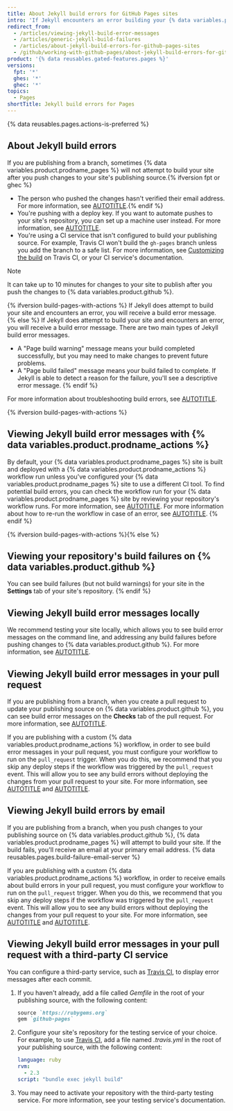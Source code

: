 ```yaml
---
title: About Jekyll build errors for GitHub Pages sites
intro: 'If Jekyll encounters an error building your {% data variables.product.prodname_pages %} site locally or on {% data variables.product.github %}, you''ll receive an error message with more information.'
redirect_from:
  - /articles/viewing-jekyll-build-error-messages
  - /articles/generic-jekyll-build-failures
  - /articles/about-jekyll-build-errors-for-github-pages-sites
  - /github/working-with-github-pages/about-jekyll-build-errors-for-github-pages-sites
product: '{% data reusables.gated-features.pages %}'
versions:
  fpt: '*'
  ghes: '*'
  ghec: '*'
topics:
  - Pages
shortTitle: Jekyll build errors for Pages
---
```


{% data reusables.pages.actions-is-preferred %}

## About Jekyll build errors

If you are publishing from a branch, sometimes {% data variables.product.prodname_pages %} will not attempt to build your site after you push changes to your site's publishing source.{% ifversion fpt or ghec %}
* The person who pushed the changes hasn't verified their email address. For more information, see [AUTOTITLE](/account-and-profile/setting-up-and-managing-your-personal-account-on-github/managing-email-preferences/verifying-your-email-address).{% endif %}
* You're pushing with a deploy key. If you want to automate pushes to your site's repository, you can set up a machine user instead. For more information, see [AUTOTITLE](/authentication/connecting-to-github-with-ssh/managing-deploy-keys#machine-users).
* You're using a CI service that isn't configured to build your publishing source. For example, Travis CI won't build the `gh-pages` branch unless you add the branch to a safe list. For more information, see [Customizing the build](https://docs.travis-ci.com/user/customizing-the-build/#safelisting-or-blocklisting-branches) on Travis CI, or your CI service's documentation.

> [!NOTE]
> It can take up to 10 minutes for changes to your site to publish after you push the changes to {% data variables.product.github %}.

{% ifversion build-pages-with-actions %}
If Jekyll does attempt to build your site and encounters an error, you will receive a build error message.
{% else %}
If Jekyll does attempt to build your site and encounters an error, you will receive a build error message. There are two main types of Jekyll build error messages.
* A "Page build warning" message means your build completed successfully, but you may need to make changes to prevent future problems.
* A "Page build failed" message means your build failed to complete. If Jekyll is able to detect a reason for the failure, you'll see a descriptive error message.
{% endif %}

For more information about troubleshooting build errors, see [AUTOTITLE](/pages/setting-up-a-github-pages-site-with-jekyll/troubleshooting-jekyll-build-errors-for-github-pages-sites).

{% ifversion build-pages-with-actions %}

## Viewing Jekyll build error messages with {% data variables.product.prodname_actions %}

By default, your {% data variables.product.prodname_pages %} site is built and deployed with a {% data variables.product.prodname_actions %} workflow run unless you've configured your {% data variables.product.prodname_pages %} site to use a different CI tool. To find potential build errors, you can check the workflow run for your {% data variables.product.prodname_pages %} site by reviewing your repository's workflow runs. For more information, see [AUTOTITLE](/actions/monitoring-and-troubleshooting-workflows/viewing-workflow-run-history). For more information about how to re-run the workflow in case of an error, see [AUTOTITLE](/actions/managing-workflow-runs/re-running-workflows-and-jobs).
{% endif %}

{% ifversion build-pages-with-actions %}{% else %}

## Viewing your repository's build failures on {% data variables.product.github %}

You can see build failures (but not build warnings) for your site in the **Settings** tab of your site's repository.
{% endif %}

## Viewing Jekyll build error messages locally

We recommend testing your site locally, which allows you to see build error messages on the command line, and addressing any build failures before pushing changes to {% data variables.product.github %}. For more information, see [AUTOTITLE](/pages/setting-up-a-github-pages-site-with-jekyll/testing-your-github-pages-site-locally-with-jekyll).

## Viewing Jekyll build error messages in your pull request

If you are publishing from a branch, when you create a pull request to update your publishing source on {% data variables.product.github %}, you can see build error messages on the **Checks** tab of the pull request. For more information, see [AUTOTITLE](/pull-requests/collaborating-with-pull-requests/collaborating-on-repositories-with-code-quality-features/about-status-checks).

If you are publishing with a custom {% data variables.product.prodname_actions %} workflow, in order to see build error messages in your pull request, you must configure your workflow to run on the `pull_request` trigger. When you do this, we recommend that you skip any deploy steps if the workflow was triggered by the `pull_request` event. This will allow you to see any build errors without deploying the changes from your pull request to your site. For more information, see [AUTOTITLE](/actions/using-workflows/events-that-trigger-workflows#pull_request) and [AUTOTITLE](/actions/learn-github-actions/expressions).

## Viewing Jekyll build errors by email

If you are publishing from a branch, when you push changes to your publishing source on {% data variables.product.github %}, {% data variables.product.prodname_pages %} will attempt to build your site. If the build fails, you'll receive an email at your primary email address. {% data reusables.pages.build-failure-email-server %}

If you are publishing with a custom {% data variables.product.prodname_actions %} workflow, in order to receive emails about build errors in your pull request, you must configure your workflow to run on the `pull_request` trigger. When you do this, we recommend that you skip any deploy steps if the workflow was triggered by the `pull_request` event. This will allow you to see any build errors without deploying the changes from your pull request to your site. For more information, see [AUTOTITLE](/actions/using-workflows/events-that-trigger-workflows#pull_request) and [AUTOTITLE](/actions/learn-github-actions/expressions).

## Viewing Jekyll build error messages in your pull request with a third-party CI service

You can configure a third-party service, such as [Travis CI](https://travis-ci.com/), to display error messages after each commit.

1. If you haven't already, add a file called _Gemfile_ in the root of your publishing source, with the following content:

   ```ruby
   source `https://rubygems.org`
   gem `github-pages`
   ```

1. Configure your site's repository for the testing service of your choice. For example, to use [Travis CI](https://travis-ci.com/), add a file named _.travis.yml_ in the root of your publishing source, with the following content:

   ```yaml
   language: ruby
   rvm:
     - 2.3
   script: "bundle exec jekyll build"
   ```

1. You may need to activate your repository with the third-party testing service. For more information, see your testing service's documentation.
